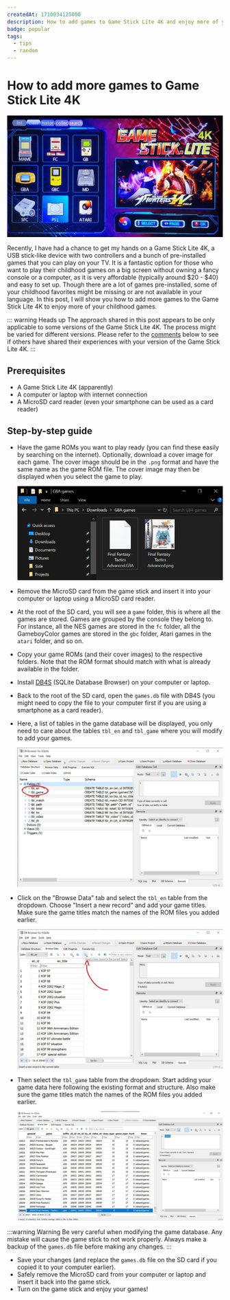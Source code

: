 ```yaml
---
createdAt: 1710034125000
description: How to add games to Game Stick Lite 4K and enjoy more of your childhood games
badge: popular
tags:
  - tips
  - random
---
```


# How to add more games to Game Stick Lite 4K

![Game Stick Lite 4K](/assets/covers/game-stick-4k-lite.jpg)

Recently, I have had a chance to get my hands on a Game Stick Lite 4K, a USB stick-like device with two controllers and a bunch of pre-installed games that you can play on your TV. It is a fantastic option for those who want to play their childhood games on a big screen without owning a fancy console or a computer, as it is very affordable (typically around $20 - $40) and easy to set up. Though there are a lot of games pre-installed, some of your childhood favorites might be missing or are not available in your language. In this post, I will show you how to add more games to the Game Stick Lite 4K to enjoy more of your childhood games.

::: warning Heads up
The approach shared in this post appears to be only applicable to some versions of the Game Stick Lite 4K. The process might be varied for different versions. Please refer to the [comments](#comments) below to see if others have shared their experiences with your version of the Game Stick Lite 4K.
:::

## Prerequisites

- A Game Stick Lite 4K (apparently)
- A computer or laptop with internet connection
- A MicroSD card reader (even your smartphone can be used as a card reader)

## Step-by-step guide

- Have the game ROMs you want to play ready (you can find these easily by searching on the internet). Optionally, download a cover image for each game. The cover image should be in the `.png` format and have the same name as the game ROM file. The cover image may then be displayed when you select the game to play.

  ![Game ROMs and cover images](./img/game-stick-lite-4k-adding-games/roms.jpg)

- Remove the MicroSD card from the game stick and insert it into your computer or laptop using a MicroSD card reader.
- At the root of the SD card, you will see a `game` folder, this is where all the games are stored. Games are grouped by the console they belong to. For instance, all the NES games are stored in the `fc` folder, all the GameboyColor games are stored in the `gbc` folder, Atari games in the `atari` folder, and so on.
- Copy your game ROMs (and their cover images) to the respective folders. Note that the ROM format should match with what is already available in the folder.
- Install [DB4S](https://sqlitebrowser.org/) (SQLite Database Browser) on your computer or laptop.
- Back to the root of the SD card, open the `games.db` file with DB4S (you might need to copy the file to your computer first if you are using a smartphone as a card reader).
- Here, a list of tables in the game database will be displayed, you only need to care about the tables `tbl_en` and `tbl_game` where you will modify to add your games.

  ![Open games.db file using DB4S](./img/game-stick-lite-4k-adding-games/gamesdb.jpg)

- Click on the "Browse Data" tab and select the `tbl_en` table from the dropdown. Choose "Insert a new record" and add your game titles. Make sure the game titles match the names of the ROM files you added earlier.

  ![Browse Data tab](./img/game-stick-lite-4k-adding-games/insert-game-data.jpg)

- Then select the `tbl_game` table from the dropdown. Start adding your game data here following the existing format and structure. Also make sure the game titles match the names of the ROM files you added earlier.

  ![Insert game data](./img/game-stick-lite-4k-adding-games/insert-game-data2.jpg)

:::warning Warning
Be very careful when modifying the game database. Any mistake will cause the game stick to not work properly. Always make a backup of the `games.db` file before making any changes.
:::

- Save your changes (and replace the `games.db` file on the SD card if you copied it to your computer earlier).
- Safely remove the MicroSD card from your computer or laptop and insert it back into the game stick.
- Turn on the game stick and enjoy your games!
